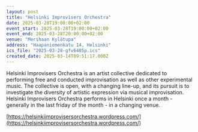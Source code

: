 ```yaml
---
layout: post
title: "Helsinki Improvisers Orchestra"
date: 2025-03-28T19:00:00+02:00
event_start: 2025-03-28T19:00:00+02:00
event_end: 2025-03-28T20:00:00+02:00
venue: "Merihaan Kylätupa"
address: "Haapaniemenkatu 14, Helsinki"
ics_file: "2025-03-28-gfv6405p.ics"
created_date: 2025-03-14T09:51:17.000Z
---
```


Helsinki Improvisers Orchestra is an artist collective dedicated to performing free and conducted improvisation as well as other experimental music. The collective is open, with a changing line-up, and its pursuit is to investigate the diversity of artistic expression via musical improvisation. Helsinki Improvisers Orchestra performs in Helsinki once a month - generally in the last friday of the month - in a changing venue.  
  
[https://helsinkiimprovisersorchestra.wordpress.com/](https://helsinkiimprovisersorchestra.wordpress.com/)
